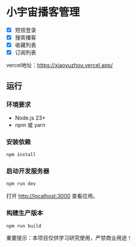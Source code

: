 # 小宇宙播客管理

- [X] 短信登录
- [X] 搜索播客
- [X] 收藏列表
- [X] 订阅列表

vercel地址：<https://xiaoyuzhou.vercel.app/>

## 运行

### 环境要求

- Node.js 23+
- npm 或 yarn

### 安装依赖

```bash
npm install
```

### 启动开发服务器

```bash
npm run dev
```

打开 [http://localhost:3000](http://localhost:3000) 查看应用。

### 构建生产版本

```bash
npm run build
```

重要提示：本项目仅供学习研究使用，严禁商业用途！
